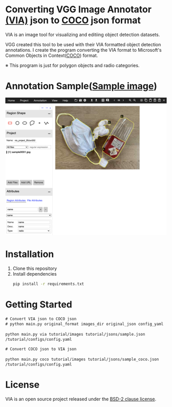 # Converting VGG Image Annotator [(VIA)](http://www.robots.ox.ac.uk/~vgg/software/via/) json to [COCO](https://cocodataset.org/#home) json format

VIA is an image tool for visualizing and editiing object detection datasets.

VGG created this tool to be used with their VIA formatted object detection annotations. I create the program converting the VIA format to Microsoft's Common Objects in Context([COCO](http://cocodataset.org/#home)) format.

※ This program is just for polygon objects and radio categories.

# Annotation Sample([Sample image](tutorial/images/sample0001.jpg))
![Annotation Sample](assets/via_sample.png)

# Installation
1. Clone this repository
2. Install dependencies
    ```bash
    pip install -r requirements.txt
    ```

# Getting Started
```
# Convert VIA json to COCO json
# python main.py original_format images_dir original_json config_yaml

python main.py via tutorial/images tutorial/jsons/sample.json /tutorial/configs/config.yaml
```
```
# Convert COCO json to VIA json

python main.py coco tutorial/images tutorial/jsons/sample_coco.json /tutorial/configs/config.yaml
```

# License
VIA is an open source project released under the [BSD-2 clause license](https://gitlab.com/vgg/via/blob/master/LICENSE).